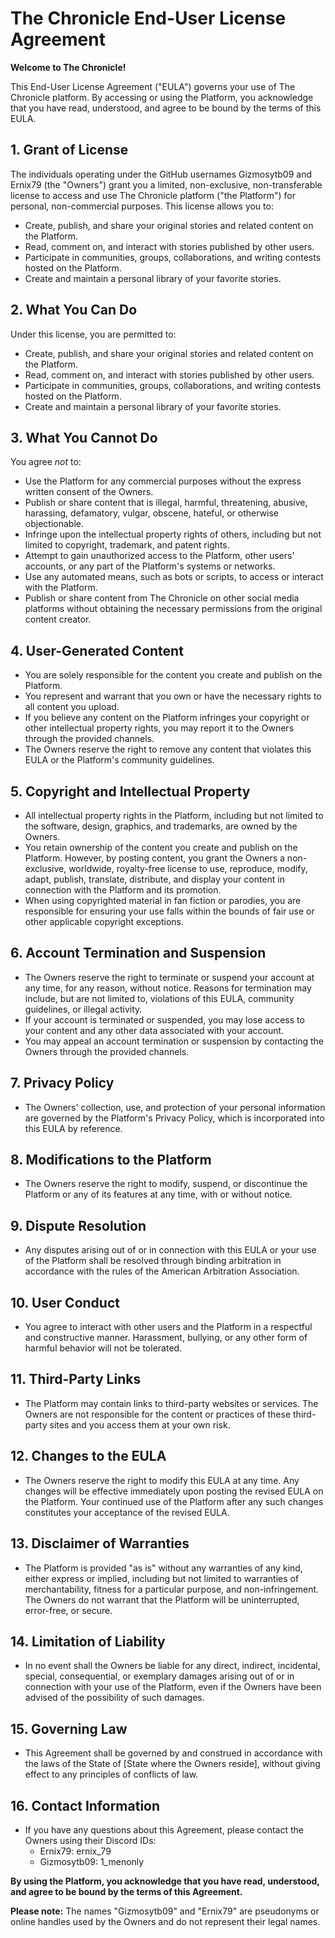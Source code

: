 # The Chronicle End-User License Agreement

**Welcome to The Chronicle!**

This End-User License Agreement ("EULA") governs your use of The Chronicle platform. By accessing or using the Platform, you acknowledge that you have read, understood, and agree to be bound by the terms of this EULA.

## 1. Grant of License

The individuals operating under the GitHub usernames Gizmosytb09 and Ernix79 (the "Owners") grant you a limited, non-exclusive, non-transferable license to access and use The Chronicle platform ("the Platform") for personal, non-commercial purposes. This license allows you to:

* Create, publish, and share your original stories and related content on the Platform.
* Read, comment on, and interact with stories published by other users.
* Participate in communities, groups, collaborations, and writing contests hosted on the Platform.
* Create and maintain a personal library of your favorite stories.

## 2. What You Can Do

Under this license, you are permitted to:

* Create, publish, and share your original stories and related content on the Platform.
* Read, comment on, and interact with stories published by other users.
* Participate in communities, groups, collaborations, and writing contests hosted on the Platform.
* Create and maintain a personal library of your favorite stories.

## 3. What You Cannot Do

You agree *not* to:

* Use the Platform for any commercial purposes without the express written consent of the Owners.
* Publish or share content that is illegal, harmful, threatening, abusive, harassing, defamatory, vulgar, obscene, hateful, or otherwise objectionable.
* Infringe upon the intellectual property rights of others, including but not limited to copyright, trademark, and patent rights.
* Attempt to gain unauthorized access to the Platform, other users' accounts, or any part of the Platform's systems or networks.
* Use any automated means, such as bots or scripts, to access or interact with the Platform.
* Publish or share content from The Chronicle on other social media platforms without obtaining the necessary permissions from the original content creator. 

## 4. User-Generated Content

* You are solely responsible for the content you create and publish on the Platform. 
* You represent and warrant that you own or have the necessary rights to all content you upload.
* If you believe any content on the Platform infringes your copyright or other intellectual property rights, you may report it to the Owners through the provided channels.
* The Owners reserve the right to remove any content that violates this EULA or the Platform's community guidelines.

## 5. Copyright and Intellectual Property

* All intellectual property rights in the Platform, including but not limited to the software, design, graphics, and trademarks, are owned by the Owners. 
* You retain ownership of the content you create and publish on the Platform. However, by posting content, you grant the Owners a non-exclusive, worldwide, royalty-free license to use, reproduce, modify, adapt, publish, translate, distribute, and display your content in connection with the Platform and its promotion.
* When using copyrighted material in fan fiction or parodies, you are responsible for ensuring your use falls within the bounds of fair use or other applicable copyright exceptions. 

## 6. Account Termination and Suspension

* The Owners reserve the right to terminate or suspend your account at any time, for any reason, without notice. Reasons for termination may include, but are not limited to, violations of this EULA, community guidelines, or illegal activity.
* If your account is terminated or suspended, you may lose access to your content and any other data associated with your account.
* You may appeal an account termination or suspension by contacting the Owners through the provided channels.

## 7. Privacy Policy

* The Owners' collection, use, and protection of your personal information are governed by the Platform's Privacy Policy, which is incorporated into this EULA by reference.

## 8. Modifications to the Platform

* The Owners reserve the right to modify, suspend, or discontinue the Platform or any of its features at any time, with or without notice.

## 9. Dispute Resolution

* Any disputes arising out of or in connection with this EULA or your use of the Platform shall be resolved through binding arbitration in accordance with the rules of the American Arbitration Association.

## 10. User Conduct

* You agree to interact with other users and the Platform in a respectful and constructive manner. Harassment, bullying, or any other form of harmful behavior will not be tolerated.

## 11. Third-Party Links

* The Platform may contain links to third-party websites or services. The Owners are not responsible for the content or practices of these third-party sites and you access them at your own risk.

## 12. Changes to the EULA

* The Owners reserve the right to modify this EULA at any time. Any changes will be effective immediately upon posting the revised EULA on the Platform. Your continued use of the Platform after any such changes constitutes your acceptance of the revised EULA.

## 13. Disclaimer of Warranties

* The Platform is provided "as is" without any warranties of any kind, either express or implied, including but not limited to warranties of merchantability, fitness for a particular purpose, and non-infringement. The Owners do not warrant that the Platform will be uninterrupted, error-free, or secure.

## 14. Limitation of Liability

* In no event shall the Owners be liable for any direct, indirect, incidental, special, consequential, or exemplary damages arising out of or in connection with your use of the Platform, even if the Owners have been advised of the possibility of such damages.

## 15. Governing Law

* This Agreement shall be governed by and construed in accordance with the laws of the State of [State where the Owners reside], without giving effect to any principles of conflicts of law.

## 16. Contact Information

* If you have any questions about this Agreement, please contact the Owners using their Discord IDs:
    * Ernix79: ernix_79 
    * Gizmosytb09: 1_menonly

**By using the Platform, you acknowledge that you have read, understood, and agree to be bound by the terms of this Agreement.** 

**Please note:** The names "Gizmosytb09" and "Ernix79" are pseudonyms or online handles used by the Owners and do not represent their legal names.
